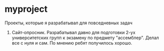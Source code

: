# myproject
Проекты, которые я разрабатывал для повседневных задач

1) Сайт-опросник.
Разрабатывал давно для подготовки 2-ух университетских групп к экзамену по предмету "ассемблер". 
Делал все с нуля и сам. По мнению ребят получилось хорошо.
